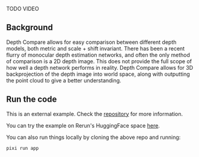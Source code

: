 <!--[metadata]
title = "Depth Compare"
tags = ["2D","3D", "HuggingFace", "Depth", "Pinhole camera"]
source = "TODO"
thumbnail = "TODO"
thumbnail_dimensions = [480, 480]
-->


TODO VIDEO

## Background
Depth Compare allows for easy comparison between different depth models, both metric and scale + shift invariant. There has been a recent flurry of monocular depth estimation networks, and often the only method of comparison is a 2D depth image. This does not provide the full scope of how well a depth network performs in reality. Depth Compare allows for 3D backprojection of the depth image into world space, along with outputting the point cloud to give a better understanding.

## Run the code
This is an external example. Check the [repository](https://github.com/pablovela5620/monoprior) for more information.

You can try the example on Rerun's HuggingFace space [here](https://huggingface.co/spaces/pablovela5620/depth-compare).

You can also run things locally by cloning the above repo and running:
```
pixi run app
```
